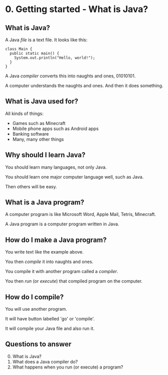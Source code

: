 # 0. Getting started - What is Java?

## What is Java?

A Java *file* is a text file. It looks like this:

```
class Main {
  public static main() {
    System.out.println("Hello, world!");
  }
}
```

A Java *compiler* converts this into naughts and ones, 01010101.

A computer understands the naughts and ones. And then it does something.

## What is Java used for?

All kinds of things: 

* Games such as Minecraft
* Mobile phone apps such as Android apps
* Banking software
* Many, many other things

## Why should I learn Java?

You should learn many languages, not only Java.  

You should learn one major computer language well, such as Java. 

Then others will be easy.

## What is a Java program?

A computer program is like Microsoft Word, Apple Mail, Tetris, Minecraft.

A Java program is a computer program written in Java.

## How do I make a Java program?

You write text like the example above.

You then *compile* it into naughts and ones.

You compile it with another program called a *compiler*. 

You then *run* (or *execute*) that compiled program on the computer.

## How do I compile?

You will use another program.

It will have button labelled 'go' or 'compile'.

It will compile your Java file and also run it. 

## Questions to answer ##

0. What is Java?
0. What does a Java compiler do?
0. What happens when you run (or execute) a program?
